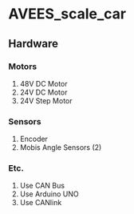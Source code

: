 # AVEES_scale_car
## Hardware
### Motors
1. 48V DC Motor
2. 24V DC Motor
3. 24V Step Motor
### Sensors
1. Encoder
2. Mobis Angle Sensors (2)
### Etc.
1. Use CAN Bus
2. Use Arduino UNO
3. Use CANlink
